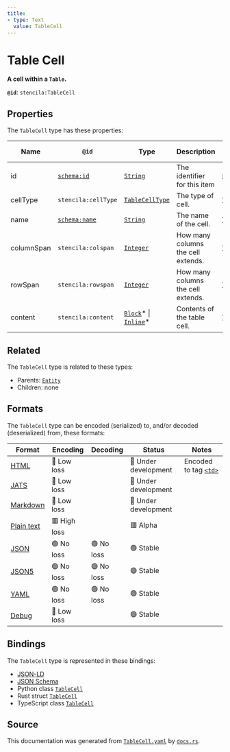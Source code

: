 ```yaml
---
title:
- type: Text
  value: TableCell
---
```


# Table Cell

**A cell within a `Table`.**

**`@id`**: `stencila:TableCell`

## Properties

The `TableCell` type has these properties:

| Name       | `@id`                                    | Type                                                                                                                                      | Description                         | Inherited from                                                             |
| ---------- | ---------------------------------------- | ----------------------------------------------------------------------------------------------------------------------------------------- | ----------------------------------- | -------------------------------------------------------------------------- |
| id         | [`schema:id`](https://schema.org/id)     | [`String`](https://stencila.dev/docs/reference/schema/data/string)                                                                        | The identifier for this item        | [`Entity`](https://stencila.dev/docs/reference/schema/other/entity)        |
| cellType   | `stencila:cellType`                      | [`TableCellType`](https://stencila.dev/docs/reference/schema/works/table-cell-type)                                                       | The type of cell.                   | [`TableCell`](https://stencila.dev/docs/reference/schema/works/table-cell) |
| name       | [`schema:name`](https://schema.org/name) | [`String`](https://stencila.dev/docs/reference/schema/data/string)                                                                        | The name of the cell.               | [`TableCell`](https://stencila.dev/docs/reference/schema/works/table-cell) |
| columnSpan | `stencila:colspan`                       | [`Integer`](https://stencila.dev/docs/reference/schema/data/integer)                                                                      | How many columns the cell extends.  | [`TableCell`](https://stencila.dev/docs/reference/schema/works/table-cell) |
| rowSpan    | `stencila:rowspan`                       | [`Integer`](https://stencila.dev/docs/reference/schema/data/integer)                                                                      | How many columns the cell extends.  | [`TableCell`](https://stencila.dev/docs/reference/schema/works/table-cell) |
| content    | `stencila:content`                       | [`Block`](https://stencila.dev/docs/reference/schema/prose/block)* \| [`Inline`](https://stencila.dev/docs/reference/schema/prose/inline)* | Contents of the table cell.         | [`TableCell`](https://stencila.dev/docs/reference/schema/works/table-cell) |

## Related

The `TableCell` type is related to these types:

- Parents: [`Entity`](https://stencila.dev/docs/reference/schema/other/entity)
- Children: none

## Formats

The `TableCell` type can be encoded (serialized) to, and/or decoded (deserialized) from, these formats:

| Format                                                           | Encoding       | Decoding     | Status                 | Notes                                                                                 |
| ---------------------------------------------------------------- | -------------- | ------------ | ---------------------- | ------------------------------------------------------------------------------------- |
| [HTML](https://stencila.dev/docs/reference/formats/{name})       | 🔷 Low loss     |              | 🚧 Under development    | Encoded to tag [`<td>`](https://developer.mozilla.org/en-US/docs/Web/HTML/Element/td) |
| [JATS](https://stencila.dev/docs/reference/formats/{name})       | 🔷 Low loss     |              | 🚧 Under development    |                                                                                       |
| [Markdown](https://stencila.dev/docs/reference/formats/{name})   | 🔷 Low loss     |              | 🚧 Under development    |                                                                                       |
| [Plain text](https://stencila.dev/docs/reference/formats/{name}) | 🟥 High loss    |              | 🟥 Alpha                |                                                                                       |
| [JSON](https://stencila.dev/docs/reference/formats/{name})       | 🟢 No loss      | 🟢 No loss    | 🟢 Stable               |                                                                                       |
| [JSON5](https://stencila.dev/docs/reference/formats/{name})      | 🟢 No loss      | 🟢 No loss    | 🟢 Stable               |                                                                                       |
| [YAML](https://stencila.dev/docs/reference/formats/{name})       | 🟢 No loss      | 🟢 No loss    | 🟢 Stable               |                                                                                       |
| [Debug](https://stencila.dev/docs/reference/formats/{name})      | 🔷 Low loss     |              | 🟢 Stable               |                                                                                       |

## Bindings

The `TableCell` type is represented in these bindings:

- [JSON-LD](https://stencila.dev/TableCell.jsonld)
- [JSON Schema](https://stencila.dev/TableCell.schema.json)
- Python class [`TableCell`](https://github.com/stencila/stencila/blob/main/python/stencila/types/table_cell.py)
- Rust struct [`TableCell`](https://github.com/stencila/stencila/blob/main/rust/schema/src/types/table_cell.rs)
- TypeScript class [`TableCell`](https://github.com/stencila/stencila/blob/main/typescript/src/types/TableCell.ts)

## Source

This documentation was generated from [`TableCell.yaml`](https://github.com/stencila/stencila/blob/main/schema/TableCell.yaml) by [`docs.rs`](https://github.com/stencila/stencila/blob/main/rust/schema-gen/src/docs.rs).